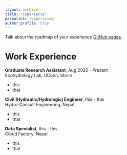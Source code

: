 ```yaml
---
layout: archive
title: "Experience"
permalink: /experience/
author_profile: true
---
```

Talk about the roadmap of your experience [GitHub pages](https://pages.github.com).

Work Experience
======
**Graduate Research Assistant**, Aug 2022 - Present <br>
Ecohydrology Lab, UConn, Storrs
* this
* that

**Civil (Hydraulic/Hydrologic) Engineer**, this - this <br>
Hydro-Consult Engineering, Nepal
* this
* that

**Data Specialist**, this - this <br>
Cloud Factory, Nepal
* this
* that